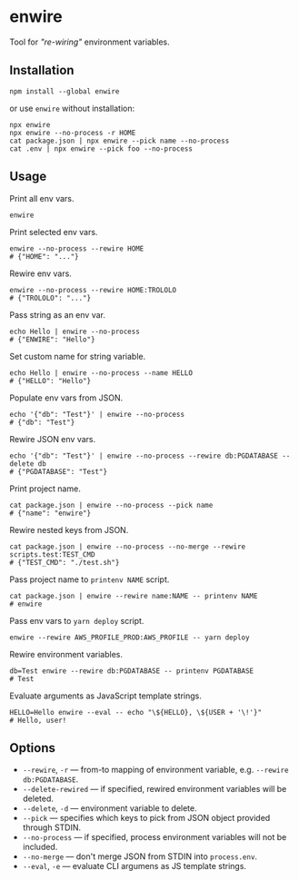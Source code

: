 # enwire

Tool for *"re-wiring"* environment variables.


## Installation

```shell
npm install --global enwire
```

or use `enwire` without installation:

```shell
npx enwire
npx enwire --no-process -r HOME
cat package.json | npx enwire --pick name --no-process
cat .env | npx enwire --pick foo --no-process
```


## Usage

Print all env vars.

```shell
enwire
```

Print selected env vars.

```shell
enwire --no-process --rewire HOME
# {"HOME": "..."}
```

Rewire env vars.

```shell
enwire --no-process --rewire HOME:TROLOLO
# {"TROLOLO": "..."}
```

Pass string as an env var.

```shell
echo Hello | enwire --no-process
# {"ENWIRE": "Hello"}
```

Set custom name for string variable.

```shell
echo Hello | enwire --no-process --name HELLO
# {"HELLO": "Hello"}
```

Populate env vars from JSON.

```shell
echo '{"db": "Test"}' | enwire --no-process
# {"db": "Test"}
```

Rewire JSON env vars.

```shell
echo '{"db": "Test"}' | enwire --no-process --rewire db:PGDATABASE --delete db
# {"PGDATABASE": "Test"}
```

Print project name.

```shell
cat package.json | enwire --no-process --pick name
# {"name": "enwire"}
```

Rewire nested keys from JSON.

```shell
cat package.json | enwire --no-process --no-merge --rewire scripts.test:TEST_CMD
# {"TEST_CMD": "./test.sh"}
```

Pass project name to `printenv NAME` script.

```shell
cat package.json | enwire --rewire name:NAME -- printenv NAME
# enwire
```

Pass env vars to `yarn deploy` script.

```shell
enwire --rewire AWS_PROFILE_PROD:AWS_PROFILE -- yarn deploy
```

Rewire environment variables.

```shell
db=Test enwire --rewire db:PGDATABASE -- printenv PGDATABASE
# Test
```

Evaluate arguments as JavaScript template strings.

```shell
HELLO=Hello enwire --eval -- echo "\${HELLO}, \${USER + '\!'}"
# Hello, user!
```


## Options

- `--rewire`, `-r` &mdash; from-to mapping of environment variable, e.g. `--rewire db:PGDATABASE`.
- `--delete-rewired` &mdash; if specified, rewired environment variables will be deleted.
- `--delete`, `-d` &mdash; environment variable to delete.
- `--pick` &mdash; specifies which keys to pick from JSON object provided through STDIN.
- `--no-process` &mdash; if specified, process environment variables will not be included.
- `--no-merge` &mdash; don't merge JSON from STDIN into `process.env`.
- `--eval`, `-e` &mdash; evaluate CLI argumens as JS template strings.
